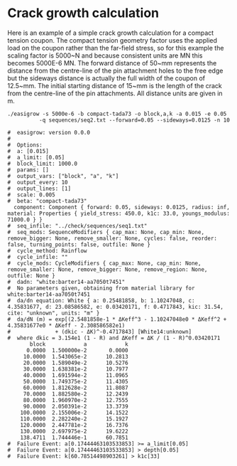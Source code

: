 # Crack growth calculation

Here is an example of a simple crack growth calculation for a
compact tension coupon. The compact tension geometry factor uses the
applied load on the coupon rather than the far-field stress, so for
this example the scaling factor is 5000~N and because consistent units
are MN this becomes 5000E-6 MN. The forward distance of 50~mm
represents the distance from the centre-line of the pin attachment
holes to the free edge but the sideways distance is actually the full
width of the coupon of 12.5~mm. The initial starting distance of 15~mm
is the length of the crack from the centre-line of the pin
attachments. All distance units are given in m.

```
./easigrow -s 5000e-6 -b compact-tada73 -o block,a,k -a 0.015 -e 0.05  
          -q sequences/seq2.txt --forward=0.05 --sideways=0.0125 -n 10 

#  easigrow: version 0.0.0
#  
#  Options: 
#  a: [0.015]
#  a_limit: [0.05]
#  block_limit: 1000.0
#  params: []
#  output_vars: ["block", "a", "k"]
#  output_every: 10
#  output_lines: [1]
#  scale: 0.005
#  beta: "compact-tada73"
  component: Component { forward: 0.05, sideways: 0.0125, radius: inf, material: Properties { yield_stress: 450.0, k1c: 33.0, youngs_modulus: 71000.0 } }
#  seq_infile: "../check/sequences/seq1.txt"
#  seq_mods: SequenceModifiers { cap_max: None, cap_min: None, remove_bigger: None, remove_smaller: None, cycles: false, reorder: false, turning_points: false, outfile: None }
#  cycle_method: Rainflow
#  cycle_infile: ""
#  cycle_mods: CycleModifiers { cap_max: None, cap_min: None, remove_smaller: None, remove_bigger: None, remove_region: None, outfile: None }
#  dadn: "white:barter14-aa7050t7451"
#  No parameters given, obtaining from material library for white:barter14-aa7050t7451
#  da/dn equation: White { a: 0.25481858, b: 1.10247048, c: 4.35831677, d: 23.08586582, e: 0.03420171, f: 0.4717843, kic: 31.54, cite: "unknown", units: "m" }
#  da/dN (m) = exp[(2.5481858e-1 * ΔKeff^3 - 1.10247048e0 * ΔKeff^2 + 4.35831677e0 * ΔKeff - 2.308586582e1) 
#              + (dkic - ΔK)^-0.4717843] [White14:unknown]
#  where dkic = 3.154e1 (1 - R) and ΔKeff = ΔK / (1 - R)^0.03420171
       block            a            k 
      0.0000  1.500000e-2       0.0000 
     10.0000  1.543065e-2      10.2813 
     20.0000  1.589049e-2      10.5276 
     30.0000  1.638381e-2      10.7977 
     40.0000  1.691594e-2      11.0965 
     50.0000  1.749375e-2      11.4305 
     60.0000  1.812628e-2      11.8087 
     70.0000  1.882580e-2      12.2439 
     80.0000  1.960970e-2      12.7555 
     90.0000  2.050391e-2      13.3739 
    100.0000  2.155006e-2      14.1522 
    110.0000  2.282240e-2      15.1927 
    120.0000  2.447781e-2      16.7376 
    130.0000  2.697975e-2      19.6222 
    138.4711  1.744446e-1      60.7851 
#  Failure Event: a[0.17444463103533853] >= a_limit[0.05]
#  Failure Event: a[0.17444463103533853] > depth[0.05]
#  Failure Event: k[60.78514498903261] > k1c[33]
```
